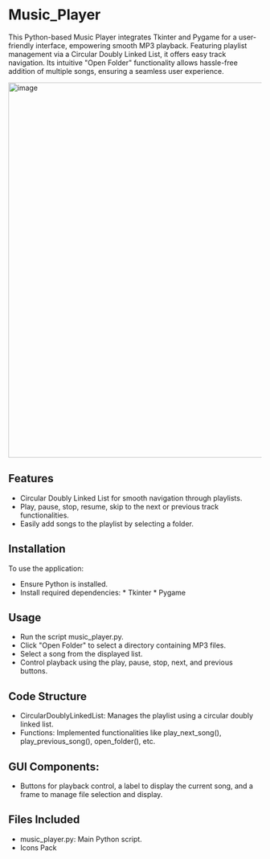 # Music_Player
This Python-based Music Player integrates Tkinter and Pygame for a user-friendly interface, empowering smooth MP3 playback. Featuring playlist management via a Circular Doubly Linked List, it offers easy track navigation. Its intuitive "Open Folder" functionality allows hassle-free addition of multiple songs, ensuring a seamless user experience.

<img width="747" alt="image" src="https://github.com/KRISHNASAIRAJ/CircularAudioFlow-MusicPlayer/assets/90061814/8ab13583-81e9-4386-8f7a-7224a3005af1">


## Features
* Circular Doubly Linked List for smooth navigation through playlists.
* Play, pause, stop, resume, skip to the next or previous track functionalities.
* Easily add songs to the playlist by selecting a folder.
  
## Installation
  To use the application:
  * Ensure Python is installed.
  * Install required dependencies:
        * Tkinter
        * Pygame

## Usage
* Run the script music_player.py.
* Click "Open Folder" to select a directory containing MP3 files.
* Select a song from the displayed list.
* Control playback using the play, pause, stop, next, and previous buttons.

## Code Structure
* CircularDoublyLinkedList: Manages the playlist using a circular doubly linked list.
* Functions: Implemented functionalities like play_next_song(), play_previous_song(), open_folder(), etc.

## GUI Components:
* Buttons for playback control, a label to display the current song, and a frame to manage file selection and display.

## Files Included
* music_player.py: Main Python script.
* Icons Pack
